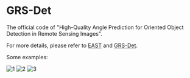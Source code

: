 # GRS-Det

The official code of "High-Quality Angle Prediction for Oriented Object Detection in Remote Sensing Images".

For more details, please refer to [EAST](https://github.com/argman/EAST) and [GRS-Det](https://ieeexplore.ieee.org/document/9186810).

Some examples:

![1](https://user-images.githubusercontent.com/34188839/121891541-25305600-cd4e-11eb-89af-c4ab83a1804a.png)
![2](https://user-images.githubusercontent.com/34188839/121891550-282b4680-cd4e-11eb-8c2d-b7eb40bcd2bd.png)
![3](https://user-images.githubusercontent.com/34188839/121891551-28c3dd00-cd4e-11eb-8f2f-ca3b164b9afd.png)
